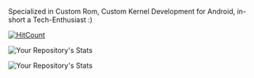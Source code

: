 Specialized in Custom Rom, Custom Kernel Development for Android, in-short a Tech-Enthusiast :)

 [![HitCount](https://hits.dwyl.com/yxsh7/yxsh7.svg?style=flat-square)](http://hits.dwyl.com/yxsh7/yxsh7)
   
![Your Repository's Stats](https://github-readme-stats.vercel.app/api?username=yxsh7&show_icons=true)

![Your Repository's Stats](https://github-readme-stats.vercel.app/api/top-langs/?username=yxsh7&theme=blue-green)




<!---
yxsh7/yxsh7 is a ✨ special ✨ repository because its `README.md` (this file) appears on your GitHub profile.
You can click the Preview link to take a look at your changes.
--->
